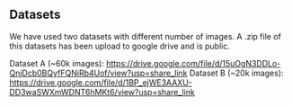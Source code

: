 ## Datasets
We have used two datasets with different number of images. A .zip file of this datasets has been upload to google drive and is public. 

Dataset A (~60k images): https://drive.google.com/file/d/15uOgN3DDLo-QnjDcb0BQyfFQNiRb4Uof/view?usp=share_link
Dataset B (~20k images): https://drive.google.com/file/d/1BP_ejWE3AAXU-DD3waSWXmWDNT6hMKt6/view?usp=share_link

